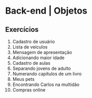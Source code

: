 # Back-end | Objetos

## Exercícios

1. Cadastro de usuário
2. Lista de veículos
3. Mensagem de apresentação
4. Adicionando maior idade
5. Cadastro de aulas
6. Separando jovens de adulto
7. Numerando capítulos de um livro
8. Meus pets
9. Encontrando Carlos na multidão
10. Compras online

